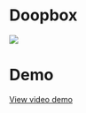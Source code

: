# Doopbox

![](http://repository.bj.bcebos.com/DoopBox/img/02-%E4%BA%A7%E5%93%81%E5%8E%9F%E5%9E%8B/03-home.png)   

# Demo    

[View video demo](http://www.doopbox.xyz)
